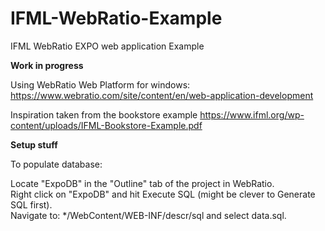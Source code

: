 # IFML-WebRatio-Example
IFML WebRatio EXPO web application Example

**Work in progress**

Using WebRatio Web Platform for windows:
https://www.webratio.com/site/content/en/web-application-development

Inspiration taken from the bookstore example
https://www.ifml.org/wp-content/uploads/IFML-Bookstore-Example.pdf

**Setup stuff**

To populate database:

Locate "ExpoDB" in the "Outline" tab of the project in WebRatio.\
Right click on "ExpoDB" and hit Execute SQL (might be clever to Generate SQL first).\
Navigate to: */WebContent/WEB-INF/descr/sql and select data.sql.

